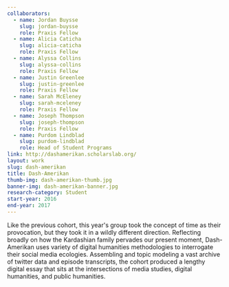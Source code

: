 ```yaml
---
collaborators: 
  - name: Jordan Buysse
    slug: jordan-buysse
    role: Praxis Fellow
  - name: Alicia Caticha
    slug: alicia-caticha
    role: Praxis Fellow
  - name: Alyssa Collins
    slug: alyssa-collins
    role: Praxis Fellow
  - name: Justin Greenlee
    slug: justin-greenlee
    role: Praxis Fellow
  - name: Sarah McEleney
    slug: sarah-mceleney
    role: Praxis Fellow
  - name: Joseph Thompson
    slug: joseph-thompson
    role: Praxis Fellow
  - name: Purdom Lindblad
    slug: purdom-lindblad
    role: Head of Student Programs
link: http://dashamerikan.scholarslab.org/
layout: work
slug: dash-amerikan
title: Dash-Amerikan
thumb-img: dash-amerikan-thumb.jpg
banner-img: dash-amerikan-banner.jpg
research-category: Student
start-year: 2016
end-year: 2017
---
```


Like the previous cohort, this year's group took the concept of time as their provocation, but they took it in a wildly different direction. Reflecting broadly on how the Kardashian family pervades our present moment, Dash-Amerikan uses variety of digital humanities methodologies to interrogate their social media ecologies. Assembling and topic modeling a vast archive of twitter data and episode transcripts, the cohort produced a lengthy digital essay that sits at the intersections of media studies, digital humanities, and public humanities.